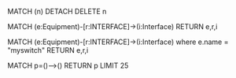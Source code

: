 MATCH (n) DETACH DELETE n

MATCH (e:Equipment)-[r:INTERFACE]->(i:Interface) RETURN e,r,i

MATCH (e:Equipment)-[r:INTERFACE]->(i:Interface) where e.name = "myswitch" RETURN e,r,i

MATCH p=()-->() RETURN p LIMIT 25



